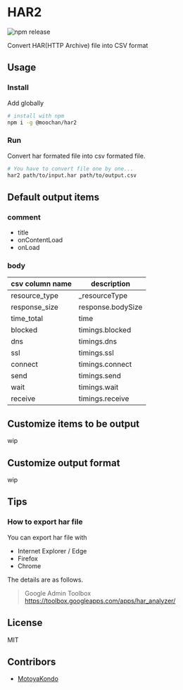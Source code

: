 # HAR2

![npm release](https://github.com/moochan-k/har2/workflows/npm%20release/badge.svg)

Convert HAR(HTTP Archive) file into CSV format

## Usage

### Install

Add globally

```sh
# install with npm 
npm i -g @moochan/har2 
```


### Run

Convert har formated file into csv formated file.<br>


```sh
# You have to convert file one by one...
har2 path/to/input.har path/to/output.csv
```

## Default output items

### comment
- title
- onContentLoad
- onLoad

### body

|csv column name|description|
| -- | -- |
|resource_type|_resourceType|
|response_size|response.bodySize|
|time_total|time|
|blocked|timings.blocked|
|dns|timings.dns|
|ssl|timings.ssl|
|connect|timings.connect|
|send|timings.send|
|wait|timings.wait|
|receive|timings.receive|


## Customize items to be output

wip


## Customize output format

wip

## Tips

### How to export har file

You can export har file with

- Internet Explorer / Edge
- Firefox
- Chrome

The details are as follows.

>  Google Admin Toolbox<br>
https://toolbox.googleapps.com/apps/har_analyzer/

## License
MIT


## Contribors
- [MotoyaKondo](https://github.com/moochan-k)

